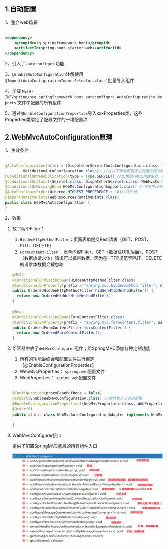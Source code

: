 ## 1.自动配置

1、整合web场景

```xml

<dependency>
    <groupId>org.springframework.boot</groupId>
    <artifactId>spring-boot-starter-web</artifactId>
</dependency>
```

2、引入了 `autoconfigure`功能

3、`@EnableAutoConfiguration`注解使用`@Import(AutoConfigurationImportSelector.class)`批量导入组件

4、加载 `META-INF/spring/org.springframework.boot.autoconfigure.AutoConfiguration.imports` 文件中配置的所有组件

5、通过`@EnableConfigurationProperties`导入xxxProperties类，这些Properties类绑定了配置文件的一堆配置项

## 2.WebMvcAutoConfiguration原理

1、生效条件

```java

@AutoConfiguration(after = {DispatcherServletAutoConfiguration.class, TaskExecutionAutoConfiguration.class,
        ValidationAutoConfiguration.class}) //在以下自动配置完之后再进行的配置
@ConditionalOnWebApplication(type = Type.SERVLET) //如果是web应用就生效，类型SERVLET、REACTIVE 响应式web
@ConditionalOnClass({Servlet.class, DispatcherServlet.class, WebMvcConfigurer.class}) //导入了类才生效
@ConditionalOnMissingBean(WebMvcConfigurationSupport.class) //容器中没有这个Bean，才生效。默认就是没有
@AutoConfigureOrder(Ordered.HIGHEST_PRECEDENCE + 10)//优先级
@ImportRuntimeHints(WebResourcesRuntimeHints.class)
public class WebMvcAutoConfiguration {
}
```

2、效果
1. 放了两个Filter：
    1. `HiddenHttpMethodFilter`；页面表单提交Rest请求（GET、POST、PUT、DELETE）
    2. `FormContentFilter`： 表单内容Filter，GET（数据放URL后面）、POST（数据放请求体）请求可以携带数据。因为在HTTP规范里PUT、DELETE的请求体数据会被忽略
   ```java
   @Bean
   @ConditionalOnMissingBean(HiddenHttpMethodFilter.class)
   @ConditionalOnProperty(prefix = "spring.mvc.hiddenmethod.filter", name = "enabled")
   public OrderedHiddenHttpMethodFilter hiddenHttpMethodFilter() {
     return new OrderedHiddenHttpMethodFilter();
   }
   
   @Bean
   @ConditionalOnMissingBean(FormContentFilter.class)
   @ConditionalOnProperty(prefix = "spring.mvc.formcontent.filter", name = "enabled", matchIfMissing = true)
   public OrderedFormContentFilter formContentFilter() {
     return new OrderedFormContentFilter();
   }
   ```
2. 给容器中放了`WebMvcConfigurer`组件；给SpringMVC添加各种定制功能
    1. 所有的功能最终会和配置文件进行绑定【@EnableConfigurationProperties】
    2. WebMvcProperties： `spring.mvc`配置文件
    3. WebProperties： `spring.web`配置文件

   ```java
   
   @Configuration(proxyBeanMethods = false)
   @Import(EnableWebMvcConfiguration.class) //额外导入了其他配置
   @EnableConfigurationProperties({WebMvcProperties.class, WebProperties.class})
   @Order(0)
   public static class WebMvcAutoConfigurationAdapter implements WebMvcConfigurer, ServletContextAware {
   
   }
   ```
3. WebMvcConfigurer接口

   提供了配置SpringMVC底层的所有组件入口

   ![img.png](./img/WebMvcConfigurer接口.png)